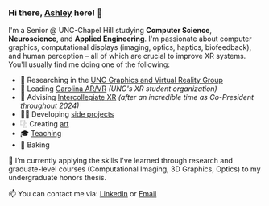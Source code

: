 ### Hi there, [Ashley](https://aneall.github.io/) here! 👋

I'm a Senior @ UNC-Chapel Hill studying **Computer Science**, **Neuroscience**, and **Applied Engineering**. I'm passionate about computer graphics, computational displays (imaging, optics, haptics, biofeedback), and human perception – all of which are crucial to improve XR systems. You'll usually find me doing one of the following:

- 🔭 Researching in the [UNC Graphics and Virtual Reality Group](https://telepresence.web.unc.edu/)
- 🥽 Leading [Carolina AR/VR](https://uncarvr.org/) _(UNC's XR student organization)_
- 🥽 Advising [Intercollegiate XR](https://www.icxr.org/) _(after an incredible time as Co-President throughout 2024)_
- 👩‍💻 Developing [side projects](https://aneall.github.io/projects.html)
- ⿻ Creating [art](https://aneall.github.io/designs.html)
- 🎓 [Teaching](https://aneall.github.io/teaching.html)
- 🍪 Baking

📖 I’m currently applying the skills I've learned through research and graduate-level courses (Computational Imaging, 3D Graphics, Optics) to my undergraduate honors thesis.

📫 You can contact me via: [LinkedIn](https://www.linkedin.com/in/ashley-neall/) or [Email](aneall@unc.edu)
